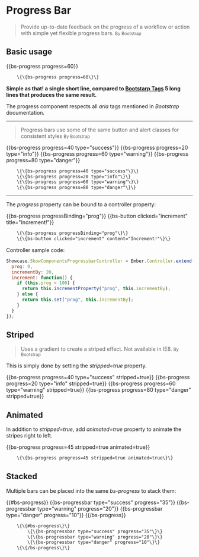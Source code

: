 # Progress Bar

> Provide up-to-date feedback on the progress of a workflow or action with simple yet flexible progress bars.
<small>By Bootstrap</small>

## Basic usage

<div class="bs-example">
    {{bs-progress progress=60}}
</div>

``` html
    \{\{bs-progress progress=60\}\}
```

**Simple as that! a single short line, compared to [Bootstarp Tags](http://getbootstrap.com/components/#progress) 5 long lines that
produces the same result.**

The progress component respects all _aria_ tags mentioned in _Bootstrap_ documentation.

---

> Progress bars use some of the same button and alert classes for consistent styles
<small>By Bootstrap</small>

<div class="bs-example">
    {{bs-progress progress=40 type="success"}}
    {{bs-progress progress=20 type="info"}}
    {{bs-progress progress=60 type="warning"}}
    {{bs-progress progress=80 type="danger"}}
</div>


``` html
    \{\{bs-progress progress=40 type="success"\}\}
    \{\{bs-progress progress=20 type="info"\}\}
    \{\{bs-progress progress=60 type="warning"\}\}
    \{\{bs-progress progress=80 type="danger"\}\}
```


---

The _progress_ property can be bound to a controller property:

<div class="bs-example">
    {{bs-progress progressBinding="prog"}}
    {{bs-button clicked="increment" title="Increment!"}}
</div>

``` html
    \{\{bs-progress progressBinding="prog"\}\}
    \{\{bs-button clicked="increment" content="Increment!"\}\}
```

Controller sample code:

``` javascript
Showcase.ShowComponentsProgressbarController = Ember.Controller.extend({
  prog: 0,
  incrementBy: 20,
  increment: function() {
    if (this.prog < 100) {
      return this.incrementProperty("prog", this.incrementBy);
    } else {
      return this.set("prog", this.incrementBy);
    }
  }
});
```

## Striped

> Uses a gradient to create a striped effect. Not available in IE8.
<small>By Bootstrap</small>

This is simply done by setting the _stripped=true_ property.

<div class="bs-example">
    {{bs-progress progress=40 type="success" stripped=true}}
    {{bs-progress progress=20 type="info" stripped=true}}
    {{bs-progress progress=60 type="warning" stripped=true}}
    {{bs-progress progress=80 type="danger" stripped=true}}
</div>


## Animated

In addition to _stripped=true_, add _animated=true_ property to animate the stripes right to left.

<div class="bs-example">
    {{bs-progress progress=45 stripped=true animated=true}}
</div>

``` html
    \{\{bs-progress progress=45 stripped=true animated=true\}\}
```

## Stacked

Multiple bars can be placed into the same _bs-progress_ to stack them:

<div class="bs-example">
    {{#bs-progress}}
        {{bs-progressbar type="success" progress="35"}}
        {{bs-progressbar type="warning" progress="20"}}
        {{bs-progressbar type="danger" progress="10"}}
    {{/bs-progress}}
</div>

``` html
    \{\{#bs-progress\}\}
        \{\{bs-progressbar type="success" progress="35"\}\}
        \{\{bs-progressbar type="warning" progress="20"\}\}
        \{\{bs-progressbar type="danger" progress="10"\}\}
    \{\{/bs-progress\}\}
```